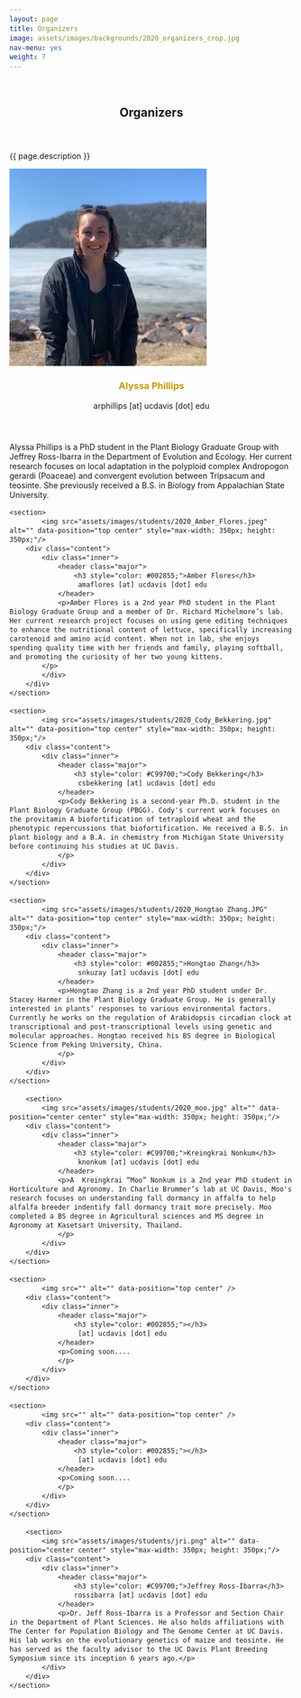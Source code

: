 ```yaml
---
layout: page
title: Organizers
image: assets/images/backgrounds/2020_organizers_crop.jpg
nav-menu: yes
weight: 7
---
```


<!-- Banner -->
<!-- Note: The "styleN" class below should match that of the header element. -->
<section id="banner" class="style2">
	<div class="inner">
		<span class="image">
			<img src="{{ site.baseurl }}/{{ page.image }}" alt="" />
		</span>
		<header class="major">
			<h1>Organizers</h1>
		</header>
		<div class="content">
			<p>{{ page.description }}</p>
		</div>
	</div>
</section>

<!-- Main -->
<div id="main">

<!-- One -->
<section id="one">
	<div class="inner">
	</div>
</section>

<!-- Two -->
<section id="two" class="spotlights">
	<section>
			<img src="assets/images/students/2020_Alyssa Phillips.jpg" alt="" data-position="top center" style="max-width: 350px; height: 350px;"/>
		<div class="content">
			<div class="inner">
				<header class="major">
					<h3 style="color: #C99700;">Alyssa Phillips</h3>
                     arphillips [at] ucdavis [dot] edu
				</header>
				<p> Alyssa Phillips is a PhD student in the Plant Biology Graduate Group with Jeffrey Ross-Ibarra in the Department of Evolution and Ecology. Her current research focuses on local adaptation in the polyploid complex Andropogon gerardi (Poaceae) and convergent evolution between Tripsacum and teosinte. She previously received a B.S. in Biology from Appalachian State University.
                </p>
			</div>
		</div>
	</section>

	<section>
			<img src="assets/images/students/2020_Amber_Flores.jpeg" alt="" data-position="top center" style="max-width: 350px; height: 350px;"/>
		<div class="content">
			<div class="inner">
				<header class="major">
                    <h3 style="color: #002855;">Amber Flores</h3>
                     amaflores [at] ucdavis [dot] edu
				</header>
				<p>Amber Flores is a 2nd year PhD student in the Plant Biology Graduate Group and a member of Dr. Richard Michelmore’s lab. Her current research project focuses on using gene editing techniques to enhance the nutritional content of lettuce, specifically increasing carotenoid and amino acid content. When not in lab, she enjoys spending quality time with her friends and family, playing softball, and promoting the curiosity of her two young kittens. 
			</p>
			</div>
		</div>
	</section>

	<section>
			<img src="assets/images/students/2020_Cody_Bekkering.jpg" alt="" data-position="top center" style="max-width: 350px; height: 350px;"/>
		<div class="content">
			<div class="inner">
				<header class="major">
					<h3 style="color: #C99700;">Cody Bekkering</h3>
                     csbekkering [at] ucdavis [dot] edu
				</header>
				<p>Cody Bekkering is a second-year Ph.D. student in the Plant Biology Graduate Group (PBGG). Cody's current work focuses on the provitamin A biofortification of tetraploid wheat and the phenotypic repercussions that biofortification. He received a B.S. in plant biology and a B.A. in chemistry from Michigan State University before continuing his studies at UC Davis.
				</p>
			</div>
		</div>
	</section>

	<section>
			<img src="assets/images/students/2020_Hongtao Zhang.JPG" alt="" data-position="top center" style="max-width: 350px; height: 350px;"/>
		<div class="content">
			<div class="inner">
				<header class="major">
					<h3 style="color: #002855;">Hongtao Zhang</h3>
                     snkuzay [at] ucdavis [dot] edu
				</header>
                <p>Hongtao Zhang is a 2nd year PhD student under Dr. Stacey Harmer in the Plant Biology Graduate Group. He is generally interested in plants’ responses to various environmental factors. Currently he works on the regulation of Arabidopsis circadian clock at transcriptional and post-transcriptional levels using genetic and molecular approaches. Hongtao received his BS degree in Biological Science from Peking University, China.
                </p>
			</div>
		</div>
	</section>

		<section>
			<img src="assets/images/students/2020_moo.jpg" alt="" data-position="center center" style="max-width: 350px; height: 350px;"/>
		<div class="content">
			<div class="inner">
				<header class="major">
					<h3 style="color: #C99700;">Kreingkrai Nonkum</h3>
					 knonkum [at] ucdavis [dot] edu
				</header>
				<p>A  Kreingkrai “Moo” Nonkum is a 2nd year PhD student in Horticulture and Agronomy. In Charlie Brummer’s lab at UC Davis, Moo's research focuses on understanding fall dormancy in affalfa to help alfalfa breeder indentify fall dormancy trait more precisely. Moo completed a BS degree in Agricultural sciences and MS degree in Agronomy at Kasetsart University, Thailand.
				</p>
			</div>
		</div>
	</section>

	<section>
			<img src="" alt="" data-position="top center" />
		<div class="content">
			<div class="inner">
				<header class="major">
					<h3 style="color: #002855;"></h3>
                     [at] ucdavis [dot] edu
				</header>
				<p>Coming soon....
				</p>
			</div>
		</div>
	</section>
	
	<section>
			<img src="" alt="" data-position="top center" />
		<div class="content">
			<div class="inner">
				<header class="major">
					<h3 style="color: #002855;"></h3>
                     [at] ucdavis [dot] edu
				</header>
				<p>Coming soon....
				</p>
			</div>
		</div>
	</section>

		<section>
			<img src="assets/images/students/jri.png" alt="" data-position="center center" style="max-width: 350px; height: 350px;"/>
		<div class="content">
			<div class="inner">
				<header class="major">
					<h3 style="color: #C99700;">Jeffrey Ross-Ibarra</h3>
					rossibarra [at] ucdavis [dot] edu
				</header>
				<p>Dr. Jeff Ross-Ibarra is a Professor and Section Chair in the Department of Plant Sciences. He also holds affiliations with The Center for Population Biology and The Genome Center at UC Davis. His lab works on the evolutionary genetics of maize and teosinte. He has served as the faculty advisor to the UC Davis Plant Breeding Symposium since its inception 6 years ago.</p>
			</div>
		</div>
	</section>
